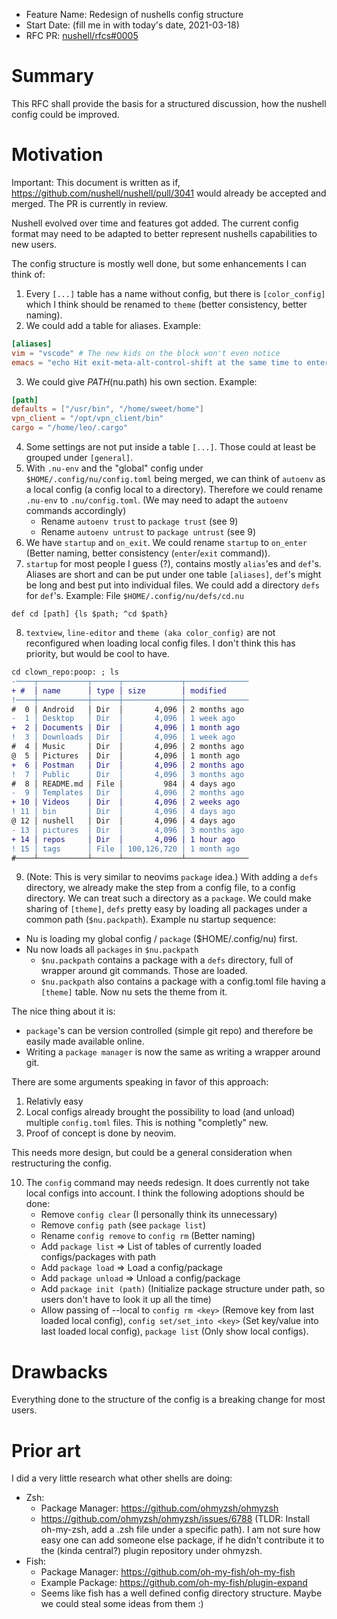 - Feature Name: Redesign of nushells config structure
- Start Date: (fill me in with today's date, 2021-03-18)
- RFC PR: [nushell/rfcs#0005](https://github.com/nushell/rfcs/pull/0005)

# Summary
[summary]: #summary

This RFC shall provide the basis for a structured discussion, how the nushell config could be improved.

# Motivation
[motivation]: #motivation
Important: This document is written as if, https://github.com/nushell/nushell/pull/3041 would already be accepted and merged. The PR is currently in review.


Nushell evolved over time and features got added. The current config format may need to be adapted to better represent nushells capabilities to new users.

The config structure is mostly well done, but some enhancements I can think of:
1. Every `[...]` table has a name without config, but there is `[color_config]` which I think should be renamed to `theme` (better consistency, better naming).
2. We could add a table for aliases. Example:
```toml
[aliases]
vim = "vscode" # The new kids on the block won't even notice
emacs = "echo Hit exit-meta-alt-control-shift at the same time to enter emacs" # Hehe does nothing :)
```
3. We could give $PATH ($nu.path) his own section. Example:
```toml
[path]
defaults = ["/usr/bin", "/home/sweet/home"]
vpn_client = "/opt/vpn_client/bin"
cargo = "/home/leo/.cargo"
```
4. Some settings are not put inside a table `[...]`. Those could at least be grouped under `[general]`.
5. With `.nu-env` and the "global" config under `$HOME/.config/nu/config.toml` being merged, we can think of `autoenv` as a local config (a config local to a directory). Therefore we could rename `.nu-env` to `.nu/config.toml`. (We may need to adapt the `autoenv` commands accordingly)
    - Rename `autoenv trust` to `package trust` (see 9)
    - Rename `autoenv untrust` to `package untrust` (see 9)
6. We have `startup` and `on_exit`. We could rename `startup` to `on_enter` (Better naming, better consistency (`enter`/`exit` command)).
7. `startup` for most people I guess (?), contains mostly `alias`'es and `def`'s. Aliases are short and can be put under one table `[aliases]`, `def`'s might be long and best put into individual files. We could add a directory `defs` for `def`'s.
Example: File `$HOME/.config/nu/defs/cd.nu`
```nu
def cd [path] {ls $path; ^cd $path}
```
8. `textview`, `line-editor` and `theme (aka color_config)` are not reconfigured when loading local config files. I don't think this has priority, but would be cool to have.
```diff
cd clown_repo:poop: ; ls
-────┬───────────┬──────┬─────────────┬──────────────
+ #  │ name      │ type │ size        │ modified     
!────┼───────────┼──────┼─────────────┼──────────────
#  0 │ Android   │ Dir  │       4,096 │ 2 months ago 
-  1 │ Desktop   │ Dir  │       4,096 │ 1 week ago   
+  2 │ Documents │ Dir  │       4,096 │ 1 month ago  
!  3 │ Downloads │ Dir  │       4,096 │ 1 week ago   
#  4 │ Music     │ Dir  │       4,096 │ 2 months ago 
@  5 │ Pictures  │ Dir  │       4,096 │ 1 month ago  
+  6 │ Postman   │ Dir  │       4,096 │ 2 months ago 
!  7 │ Public    │ Dir  │       4,096 │ 3 months ago 
#  8 │ README.md │ File │         984 │ 4 days ago   
-  9 │ Templates │ Dir  │       4,096 │ 2 months ago 
+ 10 │ Videos    │ Dir  │       4,096 │ 2 weeks ago  
! 11 │ bin       │ Dir  │       4,096 │ 4 days ago   
@ 12 │ nushell   │ Dir  │       4,096 │ 4 days ago   
- 13 │ pictures  │ Dir  │       4,096 │ 3 months ago 
+ 14 │ repos     │ Dir  │       4,096 │ 1 hour ago   
! 15 │ tags      │ File │ 100,126,720 │ 1 month ago  
#────┴───────────┴──────┴─────────────┴──────────────
```
9. (Note: This is very similar to neovims `package` idea.)
With adding a `defs` directory, we already make the step from a config file, to a config directory. We can treat such a directory as a `package`. We could make sharing of `[theme]`, `defs` pretty easy by loading all packages under a common path (`$nu.packpath`). Example nu startup sequence:
- Nu is loading my global config / `package` ($HOME/.config/nu) first.
- Nu now loads all `packages` in `$nu.packpath`
    - `$nu.packpath` contains a package with a `defs` directory, full of wrapper around git commands. Those are loaded.
    - `$nu.packpath` also contains a package with a config.toml file having a `[theme]` table. Now nu sets the theme from it.

The nice thing about it is:
- `package`'s can be version controlled (simple git repo) and therefore be easily made available online.
- Writing a `package manager` is now the same as writing a wrapper around git.

There are some arguments speaking in favor of this approach:
1. Relativly easy
2. Local configs already brought the possibility to load (and unload) multiple `config.toml` files. This is nothing "completly" new.
3. Proof of concept is done by neovim.

This needs more design, but could be a general consideration when restructuring the config.

10. The `config` command may needs redesign. It does currently not take local configs into account. I think the following adoptions should be done:
    - Remove `config clear` (I personally think its unnecessary)
    - Remove `config path` (see `package list`)
    - Rename `config remove` to `config rm` (Better naming)
    - Add `package list` => List of tables of currently loaded configs/packages with path
    - Add `package load` => Load a config/package
    - Add `package unload` => Unload a config/package
    - Add `package init (path)` (Initialize package structure under path, so users don't have to look it up all the time)
    - Allow passing of --local to `config rm <key>` (Remove key from last loaded local config), `config set/set_into <key>` (Set key/value into last loaded local config), `package list` (Only show local configs).

# Drawbacks
[drawbacks]: #drawbacks

Everything done to the structure of the config is a breaking change for most users.

# Prior art
[prior-art]: #prior-art

I did a very little research what other shells are doing:
- Zsh: 
    - Package Manager: https://github.com/ohmyzsh/ohmyzsh
    - https://github.com/ohmyzsh/ohmyzsh/issues/6788 (TLDR: Install oh-my-zsh, add a .zsh file under a specific path). I am not sure how easy one can add someone else package, if he didn't contribute it to the (kinda central?) plugin repository under ohmyzsh.
- Fish:
    - Package Manager: https://github.com/oh-my-fish/oh-my-fish
    - Example Package: https://github.com/oh-my-fish/plugin-expand
    - Seems like fish has a well defined config directory structure. Maybe we could steal some ideas from them :)
